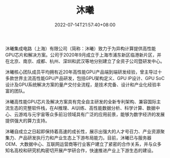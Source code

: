 ﻿---
weight: 
title: "沐曦"
description: "沐曦集成电路（上海）有限公司致力于为异构计算提供高性能GPU芯片和解决方案。公司于2020年9月成立于上海市浦东新区临港新片区，自成立之日起即保持着高速的成长性，展示出强大的人才号召力、产业资源聚集力、产品研发执行力和产业生态上下游布局能力。"
date: 2022-07-14T21:57:40+08:00
lastmod: 2022-07-14T16:45:40+08:00
draft: false
authors: ["june"]
featuredImage: "572.png"
link: "http://www.metax-tech.com/"
tags: ["沐曦","算力"]
categories: ["navigation"]
navigation: ["算力"]
lightgallery: true
toc: true
pinned: false
recommend: false
recommend1: false
---
沐曦集成电路（上海）有限公司（简称：沐曦）致力于为异构计算提供高性能GPU芯片和解决方案。公司于2020年9月成立于上海市浦东新区临港新片区，并在北京、南京、成都、杭州、深圳和武汉等地分别建立了全资子公司暨研发中心。

沐曦核心团队成员平均拥有近20年高性能GPU产品端到端研发经验，曾主导过十多款世界主流高性能GPU产品研发，包括GPU架构定义、GPU IP设计、GPU SoC设计及GPU系统解决方案的量产交付全流程，是技术完备、设计和产业化经验丰富的团队。

沐曦高性能GPU芯片及解决方案具有完全自主研发的全新专利架构、兼容国际主流生态的完整软件栈，在AI推理、AI训练、高性能数据分析、科学计算、数据中心、云游戏与元宇宙等众多前沿领域具有广泛的应用前景，能够为数字经济的发展提供强大的算力支持。

沐曦自成立之日起即保持着高速的成长性，展示出强大的人才号召力、产业资源聚集力、产品研发执行力和产业生态上下游布局能力。目前，沐曦已与服务器OEM、大数据中心、互联网运营商等行业客户建立了紧密的合作关系，并与众多知名高校和研究机构密切开展产学研合作，快速推进产业上下游生态的建设。